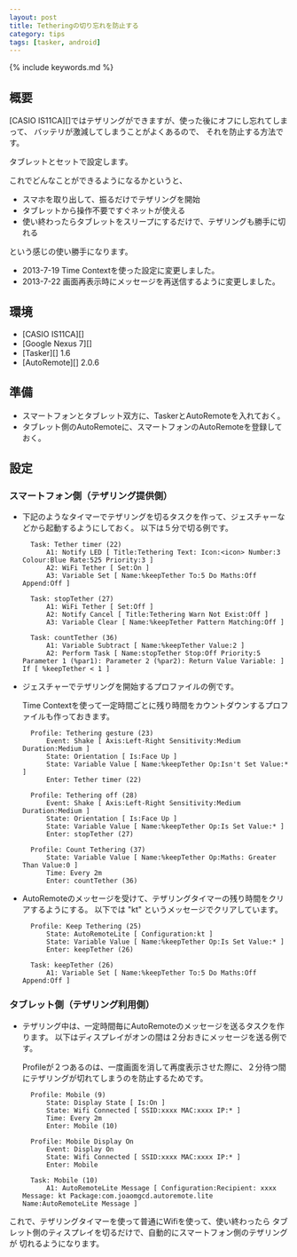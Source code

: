 ```yaml
---
layout: post
title: Tetheringの切り忘れを防止する
category: tips
tags: [tasker, android]
---
```

{% include keywords.md %}

## 概要

[CASIO IS11CA][]ではテザリングができますが、使った後にオフにし忘れてしまって、
バッテリが激減してしまうことがよくあるので、
それを防止する方法です。

タブレットとセットで設定します。

これでどんなことができるようになるかというと、

* スマホを取り出して、振るだけでテザリングを開始
* タブレットから操作不要ですぐネットが使える
* 使い終わったらタブレットをスリープにするだけで、テザリングも勝手に切れる

という感じの使い勝手になります。

* 2013-7-19 Time Contextを使った設定に変更しました。
* 2013-7-22 画面再表示時にメッセージを再送信するように変更しました。

## 環境

* [CASIO IS11CA][]
* [Google Nexus 7][]
* [Tasker][] 1.6
* [AutoRemote][] 2.0.6

## 準備

* スマートフォンとタブレット双方に、TaskerとAutoRemoteを入れておく。
* タブレット側のAutoRemoteに、スマートフォンのAutoRemoteを登録しておく。

## 設定

### スマートフォン側（テザリング提供側）

* 下記のようなタイマーでテザリングを切るタスクを作って、ジェスチャーなどから起動するようにしておく。
   以下は５分で切る例です。

        Task: Tether timer (22)
            A1: Notify LED [ Title:Tethering Text: Icon:<icon> Number:3 Colour:Blue Rate:525 Priority:3 ] 
            A2: WiFi Tether [ Set:On ] 
            A3: Variable Set [ Name:%keepTether To:5 Do Maths:Off Append:Off ]

        Task: stopTether (27)
            A1: WiFi Tether [ Set:Off ] 
            A2: Notify Cancel [ Title:Tethering Warn Not Exist:Off ] 
            A3: Variable Clear [ Name:%keepTether Pattern Matching:Off ]

        Task: countTether (36)
            A1: Variable Subtract [ Name:%keepTether Value:2 ] 
            A2: Perform Task [ Name:stopTether Stop:Off Priority:5 Parameter 1 (%par1): Parameter 2 (%par2): Return Value Variable: ] If [ %keepTether < 1 ]


* ジェスチャーでテザリングを開始するプロファイルの例です。

   Time Contextを使って一定時間ごとに残り時間をカウントダウンするプロファイルも作っておきます。

        Profile: Tethering gesture (23)
            Event: Shake [ Axis:Left-Right Sensitivity:Medium Duration:Medium ]
            State: Orientation [ Is:Face Up ]
            State: Variable Value [ Name:%keepTether Op:Isn't Set Value:* ]
            Enter: Tether timer (22)

        Profile: Tethering off (28)
            Event: Shake [ Axis:Left-Right Sensitivity:Medium Duration:Medium ]
            State: Orientation [ Is:Face Up ]
            State: Variable Value [ Name:%keepTether Op:Is Set Value:* ]
            Enter: stopTether (27)

        Profile: Count Tethering (37)
            State: Variable Value [ Name:%keepTether Op:Maths: Greater Than Value:0 ]
            Time: Every 2m
            Enter: countTether (36)

* AutoRemoteのメッセージを受けて、テザリングタイマーの残り時間をクリアするようにする。
   以下では "kt" というメッセージでクリアしています。

        Profile: Keep Tethering (25)
            State: AutoRemoteLite [ Configuration:kt ]
            State: Variable Value [ Name:%keepTether Op:Is Set Value:* ]
            Enter: keepTether (26)

        Task: keepTether (26)
            A1: Variable Set [ Name:%keepTether To:5 Do Maths:Off Append:Off ]

### タブレット側（テザリング利用側）

* テザリング中は、一定時間毎にAutoRemoteのメッセージを送るタスクを作ります。
   以下はディスプレイがオンの間は２分おきにメッセージを送る例です。

   Profileが２つあるのは、一度画面を消して再度表示させた際に、２分待つ間にテザリングが切れてしまうのを防止するためです。

        Profile: Mobile (9)
            State: Display State [ Is:On ]
            State: Wifi Connected [ SSID:xxxx MAC:xxxx IP:* ]
            Time: Every 2m
            Enter: Mobile (10)

        Profile: Mobile Display On
            Event: Display On
            State: Wifi Connected [ SSID:xxxx MAC:xxxx IP:* ]
            Enter: Mobile

        Task: Mobile (10)
            A1: AutoRemoteLite Message [ Configuration:Recipient: xxxx Message: kt Package:com.joaomgcd.autoremote.lite Name:AutoRemoteLite Message ]

これで、テザリングタイマーを使って普通にWifiを使って、使い終わったら
タブレット側のティスプレイを切るだけで、自動的にスマートフォン側のテザリングが
切れるようになります。
